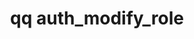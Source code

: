 ---
category: auth
command: auth_modify_role
keywords: qq, qq_cli, auth_modify_role
optional_options:
- alternate:
  - --role
  help: Name of the role to modify
  name: -r
  required: true
- alternate:
  - --description
  help: New description of the role
  name: -d
  required: false
- alternate:
  - --privileges-file
  help: Overwrite the role's privileges with output from auth_list_privileges, cannot
    be used with -G or -R
  name: -p
  required: false
- alternate:
  - --grant
  help: Privilege to add to this role (may be repeated)
  name: -G
  required: false
- alternate:
  - --revoke
  help: Privilege to remove from this role (may be repeated)
  name: -R
  required: false
permalink: /qq-cli-command-guide/auth/auth_modify_role.html
positional_options: []
sidebar: qq_cli_command_reference_sidebar
summary: This section explains how to use the <code>qq auth_modify_role</code> command.
synopsis: Modify a custom role.
title: qq auth_modify_role
usage: qq auth_modify_role [-h] -r ROLE [-d DESCRIPTION] [-p PRIVILEGES_FILE] [-G
  PRIVILEGE [PRIVILEGE ...]] [-R PRIVILEGE [PRIVILEGE ...]]
zendesk_source: qq CLI Command Guide

---